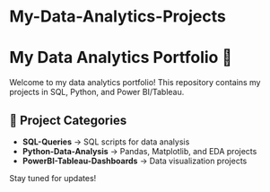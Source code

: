# My-Data-Analytics-Projects
# My Data Analytics Portfolio 🚀  
Welcome to my data analytics portfolio! This repository contains my projects in SQL, Python, and Power BI/Tableau.

## 📂 Project Categories
- **SQL-Queries** → SQL scripts for data analysis
- **Python-Data-Analysis** → Pandas, Matplotlib, and EDA projects
- **PowerBI-Tableau-Dashboards** → Data visualization projects

Stay tuned for updates!

